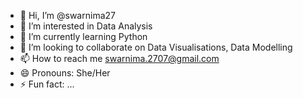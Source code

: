 - 👋 Hi, I’m @swarnima27
- 👀 I’m interested in Data Analysis 
- 🌱 I’m currently learning Python
- 💞️ I’m looking to collaborate on Data Visualisations, Data Modelling 
- 📫 How to reach me swarnima.2707@gmail.com
- 😄 Pronouns: She/Her
- ⚡ Fun fact: ...

<!---
swarnima27/swarnima27 is a ✨ special ✨ repository because its `README.md` (this file) appears on your GitHub profile.
You can click the Preview link to take a look at your changes.
--->
